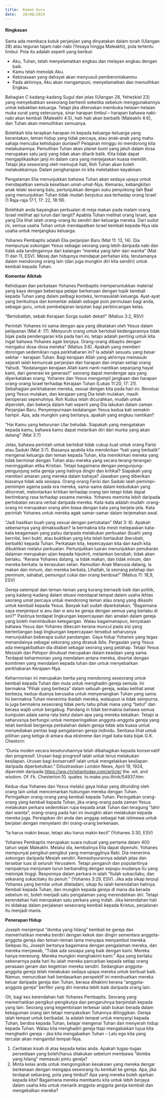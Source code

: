 ```yaml
---
title:  Komen Guru
date:   28/06/2019
---
```


#### Ringkasan

Sama ada membaca kutuk perjanjian yang dinyatakan dalam torah (Ulangan 28) atau teguran tajam nabi-nabi (Yesaya hingga Maleakhi), pola tertentu timbul.  Pola itu adalah seperti yang berikut:

- Aku, Tuhan, telah menyelamatkan engkau dan melayan engkau dengan baik.
- Kamu telah menolak Aku.
- Kebinasaan yang dahsyat akan menyusuli pemberontakanmu
- Pada akhirnya, Aku akan mengampuni, menyelamatkan dan memulihkan Engkau.

Bahagian C kadang-kadang Sugul dan jelas (Ulangan 28, Yehezkiel 23) yang menyebabkan seseorang berhenti seketika sebelum menggunakannya untuk kebaktian keluarga.  Tetapi jika diteruskan membuka helaian-helaian muka surat yang seterusnya, sinar harapan timbul – harapan bahawa nabi-nabi akan kembali (Maleakhi 4:5), hati-hati akan berbalik (Maleakhi 4:6), dan Tuhan akan memulihkan semuanya.

Bolehkah kita terapkan harapan ini kepada keluarga-keluarga yang berantakan, teman hidup yang tidak percaya, atau anak-anak yang mahu sahaja mencuba kehidupan duniawi? Pelajaran minggu ini mendorong kita melakukannya.  Pemulihan Tuhan akan planet bumi yang jatuh dalam dosa merupakan satu janji yang tidak akan ditarik balik.  Kita tidak dapat mengaplikasikan janji ini dalam cara yang menjejaskan kuasa memilih.  Tetapi jika seseorang oleh memujuk hati, Roh Tuhan akan boleh melakukkannya.  Dalam pengharapan ini kita meletakkan keyakinan.

Pengalaman Elia menunjukkan bahawa Tuhan akan sedaya upaya untuk mendapatkan semula kesetiaan umat-umat-Nya.  Kemarau, kebangkitan anak lelaki seorang balu, pertunjukkan dengan suku penyokong ilah Baal yang menunjukkan Tuhan tidak mudah berputus asa terhadap orang Israel (1 Raja-raja 17:1, 17: 22, 18:19).

Bolehkah anda bayangkan perbualan di meja makan pada malam orang Israel melihat api turun dari langit?  Apabila Tuhan melihat orang Israel, apa yang Dia lihat ialah orang-orang itu sendiri dan keluarga mereka.  Dari sudut ini, semua usaha Tuhan untuk mendapatkan Israel kembali kepada-Nya iala usaha untuk menjangkau keluarga.

Yohanes Pembaptis adalah Elia perjanjian Baru (Mat 11: 13, 14).  Dia mempunyai sokongan Yesus sebagai seorang yang lebih daripada nabi dan tidak ada tandingannya dari kalangan “mereka yang lahir dari wanita” (Mat 11 dan 11, ESV).  Mesej dan hidupnya mendapat perhatian kita, terutamanya dalam mendorong orang lain (dan juga mungkin diri kita sendiri) untuk kembali kepada Tuhan.

**Komentar Alkitab**

Kehidupan dan perkataan Yohanes Pembaptis memperuntukkan material yang kaya dengan beberapa pelajar berkenaan dengan topik kembali kepada Tuhan yang dalam pelbagi konteks, termasuklah keluarga.  Ayat-ayat yang berikutnya dan komentar adalah sebagai poin permulaan bagi anda, sebagai guru, untuk pembelajaran lanjutan bagi perbincangan kelas.

“Bertobatlah, sebab Kerajaan Sorga sudah dekat!” (Matius 3:2, RSV)

Perintah Yohanes ini sama dengan apa yang dikatakan oleh Yesus dalam pelayanan (Mat 4: 17).  Menyuruh orang untuk bertobat kedengarannya tidak bijak pada pendengaran kita pada hari ini, tetapi adalah penting untuk kita ingat bahawa Yohanes agak berjaya.  Orang-orang dibaptis dengan mengakui dosa-dosa mereka” (Matius 3:6).  Apakah yang memberi dorongan sedemikian rupa perkhabaran ini?  Ia adalah sesuatu yang besar sekitar - kerajaan Tuhan.  Bagi kerajaan Allah yang akhirnya memasuki sejarah ialah kemuncak perjanjian dan harapan dan impian setiap orang Yahudi.  “Kedatangan kerajaan Allah kami nanti-nantikan sepanjang hayat kami, dari generasi ke generasi!” seorang dapat mendengar apa yang diperkatakan orang.  Yohanes dan Yesus mengumpil jangkaan dan harapan orang-orang Israel terhadap Kerajaan Tuhan (Lukas 11:20, 17: 21).  Sebahagian perkhabaran mereka, sesuai dengan kita pada hari ini.  Revolusi yang Yesus mulakan, dan kerajaan yang Dia telah mulakan, masih beroperasi sepenuhnya.  Roh Kudus telah dicurahkan, mudah untuk diperoleh, dan bekerja dalam hati seperti yang Dia lakukan dalam zaman Perjanjian Baru.  Penyempurnaan kedatangan Yesus kedua kali semakin hampir.  Apa, ada mungkin yang bertanya, apakah yang engkau nantikan?

“Hai Kamu yang keturunan Ular beludak.  Siapakah yang mengatakan kepada kamu, bahawa kamu dapat melarikan diri dari murka yang akan datang” (Mat 3:7)

Jelas, bahawa perintah untuk bertobat tidak cukup kuat untuk orang Farisi atau Saduki (Mat 3:7).  Biasanya apabila kita memikirkan “hati yang berbalik” mengenai keluarga dan teman kepada Tuhan, kita memikirkan mereka yang tidak berminat dengan Tuhan atau mereka yang secara terang-terangan meninggalkan etika Kristian.  Tetapi bagaimana dengan pengunjung-pengunjung setia gereja yang hatinya dingin dan kritikal?  Siapakah yang memberi amaran yang mereka dalam bahaya?  Jawaban yang diberikan biasanya tidak ada sesiapa.  Orang-orang Farisi dan Saduki ialah pemimpi-pemimpin agama pada era mereka, sama-sama dalam kedudukan yang dihormati, melontarkan kritikan terhadap orang lain tetapi tidak dapat bertimbang rasa terhadap sesame mereka.  Yohanes meminta lebih daripada pertobatan secara verbal daripada mereka.  Kata-kata adalah mudah: orang-orang ini merupakan orang alim biasa dengan kata yang berjela-jela.  Kata perintah Yohanes untuk mereka agak samar-samar dalam terjemahan awal.

“Jadi hasilkan buah yang sesuai dengan pertobatan” (Mat 3: 8). Apakah sebenarnya yang dimaksudkan?  Ia bermakna kita mesti melepaskan kata-kata keagamaan yang palsu daripada melakukan perbuatan (buah) yang bernilai, beri bukti, atau buktikan yang kita telah bertaubat (berubah, berbalik) kepada Tuhan.  Perkataan kita, kepercayaan kita dan kasih kita dibuktikan melalui perbuatan.  Pertunjukkan luaran menunjukkan penukaran dalaman merupakan ujian kepada hipokrit, melainkan berubah, tidak akan berlaku. “Kerana Yohanes datang, ia tidak makan, dan tidak minum, dan mereka berkata: Ia kerasukan setan.  Kemudian Anak Manusia datang, Ia makan dan minum, dan mereka berkata, Lihatlah, Ia seorang pelahap dan peminum, sahabat, pemungut cukai dan orang berdosa!” (Matius 11: 18,9, ESV)

Gereja setempat dan teman-teman yang kurang bernasib baik dan politik, yang kadang-kadang dalam situasi mendapat tempat dalam usaha ikhlas seorang umat percaya untuk mendorong teman atau orang yang dikasihi untuk kembali kepada Yesus.  Banyak kali sudah diperkatakan, “Bagaimana saya menjemput si anu dan si anu ke gereja dengan semua yang berlaku di sini?” Pastinya terdapat lingkungan kepercayaan dan amalan dalam gereja yang boleh menimbulkan ketegangan.  Walau bagaimanapun, kenyataan bahawa Yesus dan Yohanes dikecam kerana muncul pada sisi yang bertentangan bagi lingkungan kepercayaan tersebut seharusnya menunjukkan beberapa sudut pandangan.  Gaya hidup Yohanes yang tegas menandainya sebagai sekorang yang dirasuk iblis.  Pergaulan yang Yesus ada mengakibatkan dia dilabel sebagai seorang yang pelahap.  Tetapi Yesus Messiah dan Pelopor dinubuat merupakan dalam keadaan yang sama.   Terdapat keharmonian yang mendalam antara mereka, disertai dengan komitmen yang mendalam kepada tuhan dan untuk menyebarkan perkhabaran Kerajaan-Nya.

Keharmonian ini merupakan berita yang mendorong seseorang untuk kembali kepada Tuhan dan mula untuk menghadiri gereja semula.  Ini bermakna “Pihak yang berbeza” dalam sebuah gereja, walau kelihat amat berbeza, kedua-duanya berusaha untuk menyenangkan Tuhan yang sama.  Ini bermakna Tuhan menerima ibadah mereka, walaupun ia tidak sempurna.  Ia juga bermakna seseorang tidak perlu tahu pihak mana yang “betul” dan berasa wajib untuk bergabug.  Pandang in tidak bermakna bahawa semua kumpulan adala sama rata betul dalam apa yang mereka kekalkan.  Tetapi ia seharusnya berfungsi untuk memperingatkan anggota-anggota gereja yang telah kembali bergereja perbalahan dalam gereja tidak ada kuasa untuk menyediakan pentas bagi pengalaman gereja individu.  Sentiasa lihat untuk piliihan yang ketiga di antara dua ekstreme dan ingat kata-kata bijak G.K. Chestorn:

“Dunia moden secara keseluruhannya telah dibahagikan kepada konservatif dan progressif.  Urusan bagi progresif ialah untuk terus melakukan kesilapan.  Urusan bagi konservatif ialah untuk mengelakkan kesilapan daripada diperbetulkan.”  Diilustrasikan London News, April 19, 1924, diperoleh daripada https://ww.christiantoday.com/article/ the. wit. and wisdom. Of. Fk. Chesterton.10. quates. to.make.you.think/54937.htm.

Kedua-dua Yohanes dan Yesus melalui gaya hidup yang ditunding oleh orang lain untuk mencemarkan hubungan mereka dengan Tuhan.  Peringatkan orang-orang yang kembali kepada Tuhan.  Peringatkan orang-orang yang kembali kepada Tuhan, jika orang-orang pada zaman Yesus melakukan perkara sedemikian rupa kepada anak Tuhan dan teragung “lahir dari wanita”, orang-orang pada hari ini mungkin akan melakukan kepada mereka juga.  Persiapkan diri anda dan anggap sebagai hak istimewa untuk berjalan dengan menyelami diri orang-orang berkenaan.

“Ia harus makin besar, tetapi aku harus makin kecil” (Yohanes 3:30, ESV)

Yohanes Pembaptis merupakan suara nubuat yang pertama dalam 400 tahun sejak Maleakhi.  Melalui dia, kembalinya Elia dapat dipenuhi.  Yohanes mempunyai pengikut-pengikut yang memanggilnya Rabi.  Dia menerima sokongan daripada Mesiah sendiri. Kemashyurannya adalah jelas dan tersebar luas di seluruh Yerusalem.  Tetapi pengaruh dan popularitinya nampaknya menjunam turun berbanding dengan sepupu mudanya itu yang melonjak tinggi.  Responnya dalam perkara in ialah “Itulah sukacitaku, dan sekarang sukacitaku itu penuh.” (Yohanes 3:29, ESV).  Jika ada sikap terpuji Yohanes yang bernilai untuk diteladani, sikap itu ialah kerendahan hatinya.  Kembali kepada Tuhan, dan mungkin kepada gereja di mana dia berada sebelum ini, boleh menjadi satu pengalaman yang merendahkan diri.  Tetapi kerendahan hati merupakan satu perkara yang indah.  Jika kerendahan hati ini didakap dalam perjalanan seseorang kembali kepada Kristus, perjalanan itu menjadi manis.

**Penerapan Hidup**

Joseph menjemput “domba yang hilang” kembali ke gereja dan memerhatikan mereka berdiri dengan kekok dan dingin sementara anggota-anggota gereja dan teman-teman lama menyapa menyambut mereka.  Selepas itu, Joseph bertanya bagaimana dengan pengalaman mereka, dan mereka menjawab, “Tidak ada sesiapa yang baik dengan kami.  Mereka hanya merenung.  Mereka mungkin menghakimi kami.”  Apa yang berlaku sebenarnya pada hari itu ialah mereka pancarkan kepada setiap orang perasaan geram dan kegetiran mereka sendiri.  Sedangkan anggota-anggota gereja telah melakukan sedaya upaya mereka untuk berbuat baik.  Namun, menurutkan hati berdasarkan perspektif ini membuatkan mereka keluar daripada gereja dan Tuhan, berasa dihakimi kerana “anggota-anggota gereja” berfikir yang diri mereka lebih baik daripada orang lain.

Oh, bagi kes kerendahan hati Yohanes Pembaptis.  Seorang yang memerhatikan pengikut-pengikutya dan pengaruhnya berpindah kepada yang lain.  Seorang yang kegembiraan terbesar ialah bukan berada dalam kekaguman orang lain tetapi menyaksikan Tuhannya ditinggikan.  Gereja ialah tempat untuk beribadat.  Ia adalah tempat untuk menyanyi kepada Tuhan, berdoa kepada Tuhan, belajar mengenai Tuhan dan menyerah hidup kepada Tuhan.  Walau kita menghadiri gereja ttapi mengabaikan tujua kita menghadiri gereja – jika kita mengabaikan Tuhan – Lalu ego kita yang tercalar akan mengambil tempat-Nya.

1.  Ceritakan kisah di atas kepada kelas anda.  Apakah tugas-tugas persediaan yang boleh/harus dilakukan sebelum membawa “domba yang hilang” memasuki pintu gereja?
2.  Minta kelas anda untuk mengongsikan kesaksian yang mereka dengar berkenaan dengan mengapa seseorang itu kembali ke gereja.  Apa, jika terdapat sebarang, pola yang timbul?  Apa yang mereka boleh ajarkan kepada kita?  Bagaimana mereka membantu kita untuk lebih berjaya dalam usaha kita untuk menarik anggota-anggota gereja kembali dan mengekalkan mereka?